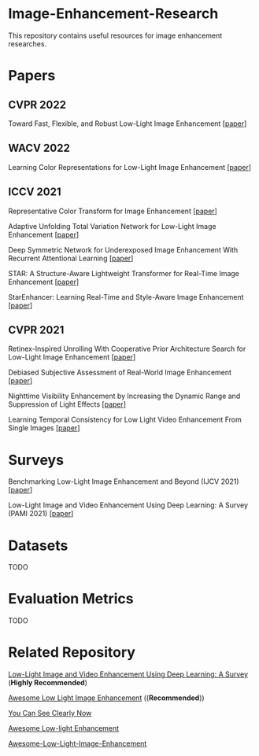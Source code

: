 # Image-Enhancement-Research
This repository contains useful resources for image enhancement researches.

# Papers

## CVPR 2022
Toward Fast, Flexible, and Robust Low-Light Image Enhancement [[paper](https://arxiv.org/abs/2204.10137)]

## WACV 2022
Learning Color Representations for Low-Light Image Enhancement [[paper](https://openaccess.thecvf.com/content/WACV2022/papers/Kim_Learning_Color_Representations_for_Low-Light_Image_Enhancement_WACV_2022_paper.pdf)]

## ICCV 2021
Representative Color Transform for Image Enhancement [[paper](https://openaccess.thecvf.com/content/ICCV2021/papers/Kim_Representative_Color_Transform_for_Image_Enhancement_ICCV_2021_paper.pdf)]

Adaptive Unfolding Total Variation Network for Low-Light Image Enhancement [[paper](https://openaccess.thecvf.com/content/ICCV2021/papers/Zheng_Adaptive_Unfolding_Total_Variation_Network_for_Low-Light_Image_Enhancement_ICCV_2021_paper.pdf)]

Deep Symmetric Network for Underexposed Image Enhancement With Recurrent Attentional Learning [[paper](https://openaccess.thecvf.com/content/ICCV2021/papers/Zhao_Deep_Symmetric_Network_for_Underexposed_Image_Enhancement_With_Recurrent_Attentional_ICCV_2021_paper.pdf)]

STAR: A Structure-Aware Lightweight Transformer for Real-Time Image Enhancement [[paper](https://openaccess.thecvf.com/content/ICCV2021/papers/Zhang_STAR_A_Structure-Aware_Lightweight_Transformer_for_Real-Time_Image_Enhancement_ICCV_2021_paper.pdf)]

StarEnhancer: Learning Real-Time and Style-Aware Image Enhancement [[paper](https://openaccess.thecvf.com/content/ICCV2021/papers/Song_StarEnhancer_Learning_Real-Time_and_Style-Aware_Image_Enhancement_ICCV_2021_paper.pdf)]

## CVPR 2021
Retinex-Inspired Unrolling With Cooperative Prior Architecture Search for Low-Light Image Enhancement [[paper](https://openaccess.thecvf.com/content/CVPR2021/papers/Liu_Retinex-Inspired_Unrolling_With_Cooperative_Prior_Architecture_Search_for_Low-Light_Image_CVPR_2021_paper.pdf)]

Debiased Subjective Assessment of Real-World Image Enhancement [[paper](https://openaccess.thecvf.com/content/CVPR2021/papers/Cao_Debiased_Subjective_Assessment_of_Real-World_Image_Enhancement_CVPR_2021_paper.pdf)]

Nighttime Visibility Enhancement by Increasing the Dynamic Range and Suppression of Light Effects [[paper](https://openaccess.thecvf.com/content/CVPR2021/papers/Sharma_Nighttime_Visibility_Enhancement_by_Increasing_the_Dynamic_Range_and_Suppression_CVPR_2021_paper.pdf)]

Learning Temporal Consistency for Low Light Video Enhancement From Single Images [[paper](https://openaccess.thecvf.com/content/CVPR2021/papers/Zhang_Learning_Temporal_Consistency_for_Low_Light_Video_Enhancement_From_Single_CVPR_2021_paper.pdf)]



# Surveys
Benchmarking Low-Light Image Enhancement and Beyond (IJCV 2021) [[paper](https://link.springer.com/content/pdf/10.1007/s11263-020-01418-8.pdf)]

Low-Light Image and Video Enhancement Using Deep Learning: A Survey (PAMI 2021) [[paper](https://ieeexplore.ieee.org/stamp/stamp.jsp?tp=&arnumber=9609683)]

# Datasets
TODO

# Evaluation Metrics
TODO

# Related Repository

[Low-Light Image and Video Enhancement Using Deep Learning: A Survey](https://github.com/Li-Chongyi/Lighting-the-Darkness-in-the-Deep-Learning-Era-Open) (**Highly Recommended**)

[Awesome Low Light Image Enhancement](https://github.com/dawnlh/awesome-low-light-image-enhancement) ((**Recommended**))

[You Can See Clearly Now](https://github.com/cxtalk/You-Can-See-Clearly-Now)

[Awesome Low-light Enhancement](https://github.com/Elin24/Awesome-Low-Light-Enhancement)

[Awesome-Low-Light-Image-Enhancement](https://github.com/cqwly/Awesome-Low-Light-Image-Enhancement)
